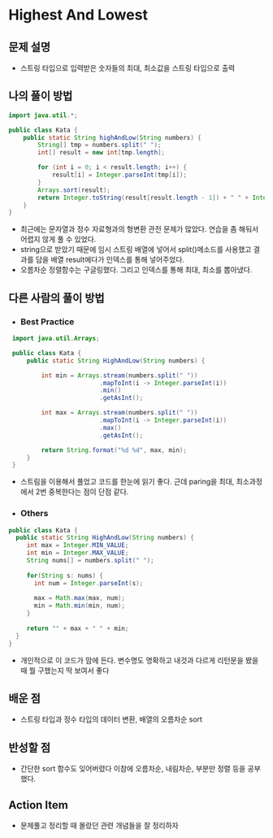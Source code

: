 # Highest And Lowest

## 문제 설명

*  스트링 타입으로 입력받은 숫자들의 최대, 최소값을 스트링 타입으로 출력

## 나의 풀이 방법

```java
import java.util.*;

public class Kata {
    public static String highAndLow(String numbers) {
        String[] tmp = numbers.split(" ");
        int[] result = new int[tmp.length];

        for (int i = 0; i < result.length; i++) {
            result[i] = Integer.parseInt(tmp[i]);
        }
        Arrays.sort(result);
        return Integer.toString(result[result.length - 1]) + " " + Integer.toString(result[0]);
    }
}
```

*  최근에는 문자열과 정수 자료형과의 형변환 관전 문제가 많았다. 연습을 좀 해둬서 어렵지 않게 풀 수 있었다.
*  string으로 받았기 때문에 임시 스트링 배열에 넣어서 split()메소드를 사용했고 결과를 담을 배열 result에다가 인덱스를 통해 넣어주었다.
*  오름차순 정렬함수는 구글링했다. 그리고 인덱스를 통해 최대, 최소를 뽑아냈다.



## 다른 사람의 풀이 방법

* ### Best Practice

```java
 import java.util.Arrays;

 public class Kata {
     public static String HighAndLow(String numbers) {

         int min = Arrays.stream(numbers.split(" "))
                         .mapToInt(i -> Integer.parseInt(i))
                         .min()
                         .getAsInt();

         int max = Arrays.stream(numbers.split(" "))
                         .mapToInt(i -> Integer.parseInt(i))
                         .max()
                         .getAsInt();

         return String.format("%d %d", max, min);
     }
 }
```

*  스트림을 이용해서 풀었고 코드를 한눈에 읽기 좋다. 근데 paring을 최대, 최소과정에서 2번 중복한다는 점이 단점 같다.

* ### Others

```java
public class Kata {
  public static String HighAndLow(String numbers) {
     int max = Integer.MIN_VALUE;
     int min = Integer.MAX_VALUE;
     String nums[] = numbers.split(" ");
     
     for(String s: nums) {
       int num = Integer.parseInt(s);
       
       max = Math.max(max, num);
       min = Math.min(min, num);
     }  
     
     return "" + max + " " + min;
  }
}
```

*  개인적으로 이 코드가 맘에 든다.  변수명도 명확하고 내것과 다르게 리턴문을 봤을 때 뭘 구했는지 딱 보여서 좋다

## 배운 점

*  스트링 타입과 정수 타입의 데이터 변환, 배열의 오름차순 sort

## 반성할 점

*   간단한 sort 함수도 잊어버렸다  이참에 오름차순, 내림차순, 부분만 정렬 등을 공부했다.

## Action Item

*   문제풀고 정리할 때 몰랐던 관련 개념들을 잘 정리하자
